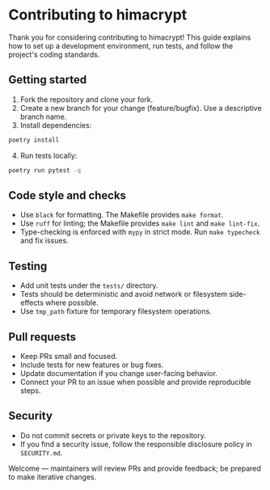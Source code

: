 # Contributing to himacrypt

Thank you for considering contributing to himacrypt! This guide explains how to set up a development environment, run tests, and follow the project's coding standards.

## Getting started

1. Fork the repository and clone your fork.
2. Create a new branch for your change (feature/bugfix). Use a descriptive branch name.
3. Install dependencies:

```bash
poetry install
```

4. Run tests locally:

```bash
poetry run pytest -q
```

## Code style and checks

- Use `black` for formatting. The Makefile provides `make format`.
- Use `ruff` for linting; the Makefile provides `make lint` and `make lint-fix`.
- Type-checking is enforced with `mypy` in strict mode. Run `make typecheck` and fix issues.

## Testing

- Add unit tests under the `tests/` directory.
- Tests should be deterministic and avoid network or filesystem side-effects where possible.
- Use `tmp_path` fixture for temporary filesystem operations.

## Pull requests

- Keep PRs small and focused.
- Include tests for new features or bug fixes.
- Update documentation if you change user-facing behavior.
- Connect your PR to an issue when possible and provide reproducible steps.

## Security

- Do not commit secrets or private keys to the repository.
- If you find a security issue, follow the responsible disclosure policy in `SECURITY.md`.

Welcome — maintainers will review PRs and provide feedback; be prepared to make iterative changes.
